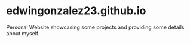 # edwingonzalez23.github.io

Personal Website showcasing some projects and providing some details about myself. 
